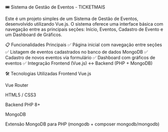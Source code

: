 🎟️ Sistema de Gestão de Eventos - TICKETMAIS

Este é um projeto simples de um Sistema de Gestão de Eventos, desenvolvido utilizando Vue.js. O sistema oferece uma interface básica com navegação entre as principais seções: Início, Eventos, Cadastro de Evento e um Dashboard de Gráficos.

📋 Funcionalidades Principais
✅ Página inicial com navegação entre seções
✅ Listagem de eventos cadastrados no banco de dados MongoDB
✅ Cadastro de novos eventos via formulário
✅ Dashboard com gráficos de eventos
✅ Integração Frontend (Vue.js) ↔️ Backend (PHP + MongoDB)

🛠️ Tecnologias Utilizadas
Frontend
Vue.js

Vue Router

HTML5 / CSS3

Backend
PHP 8+

MongoDB

Extensão MongoDB para PHP (mongodb + composer mongodb/mongodb)





